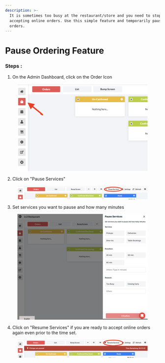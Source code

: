 ```yaml
---
description: >-
  It is sometimes too busy at the restaurant/store and you need to stop
  accepting online orders. Use this simple feature and temporarily pause online
  orders.
---
```


# Pause Ordering Feature

### Steps :

1. On the Admin Dashboard, click on the Order Icon&#x20;

<figure><img src="../.gitbook/assets/Screen Shot 2024-01-10 at 6.20.24 AM (2).png" alt="" width="563"><figcaption></figcaption></figure>

2. Click on "Pause Services"

<figure><img src="../.gitbook/assets/Screen Shot 2024-01-10 at 7.07.45 AM.png" alt="" width="563"><figcaption></figcaption></figure>

3. Set services you want to pause and how many minutes

<figure><img src="../.gitbook/assets/Screen Shot 2024-01-10 at 7.08.53 AM.png" alt="" width="563"><figcaption></figcaption></figure>

4. Click on "Resume Services" if you are ready to accept online orders again even prior to the time set.&#x20;

<figure><img src="../.gitbook/assets/Screen Shot 2024-01-10 at 7.06.49 AM.png" alt="" width="563"><figcaption></figcaption></figure>
